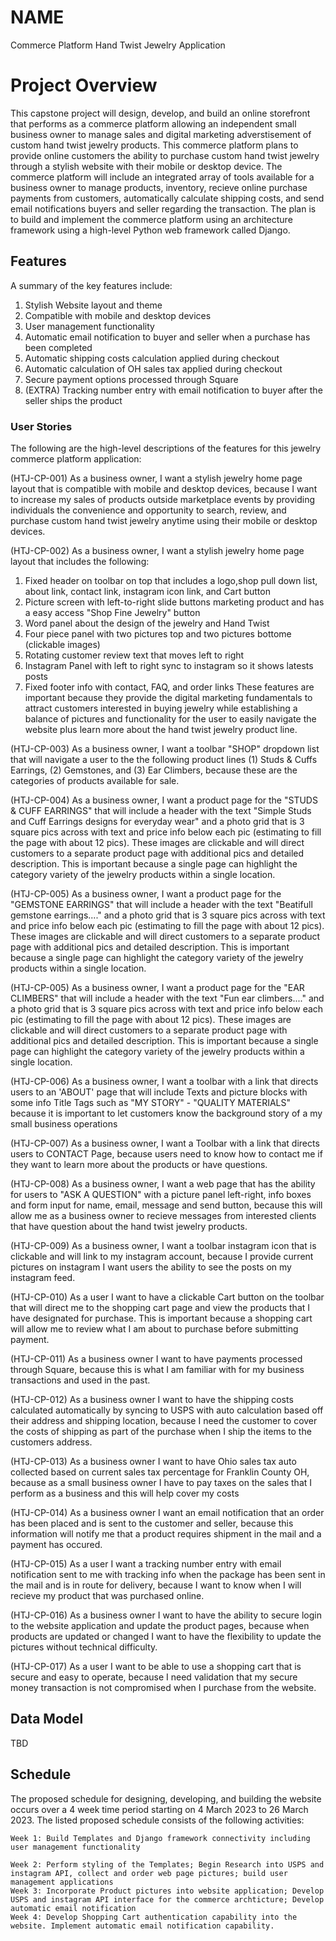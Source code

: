 # NAME

Commerce Platform Hand Twist Jewelry Application

# Project Overview

This capstone project will design, develop, and build an online storefront that performs as a commerce platform allowing an independent small business owner to manage sales and digital marketing adverstisement of custom hand twist jewelry products.  This commerce platform plans to provide online customers the ability to purchase custom hand twist jewelry through a stylish website with their mobile or desktop device.  The commerce platform will include an integrated array of tools available for a business owner to manage products, inventory, recieve online purchase payments from customers, automatically calculate shipping costs, and send email notifications buyers and seller regarding the transaction.  The plan is to build and implement the commerce platform using an architecture framework using a high-level Python web framework called Django.   

## Features

A summary of the key features include:
1. Stylish Website layout and theme
1. Compatible with mobile and desktop devices
1. User management functionality
1. Automatic email notification to buyer and seller when a purchase has been completed
1. Automatic shipping costs calculation applied during checkout
1. Automatic calculation of OH sales tax applied during checkout
1. Secure payment options processed through Square
1. (EXTRA) Tracking number entry with email notification to buyer after the seller ships the product


### User Stories

The following are the high-level descriptions of the features for this jewelry commerce platform application:

(HTJ-CP-001) As a business owner, I want a 
stylish jewelry home page layout that is compatible with mobile and desktop devices, because I want to increase my sales of products outside marketplace events by providing individuals the convenience and opportunity to search, review, and purchase custom hand twist jewelry anytime using their mobile or desktop devices.

(HTJ-CP-002) As a business owner, I want a stylish jewelry home page layout that includes the following: 
1. Fixed header on toolbar on top that includes a logo,shop pull down list, about link, contact link, instagram icon link, and Cart button
1. Picture screen with left-to-right slide buttons marketing product and has a easy access "Shop Fine Jewelry" button
1. Word panel about the design of the jewelry and Hand Twist
1. Four piece panel with two pictures top and two pictures bottome (clickable images)
1. Rotating customer review text that moves left to right
1. Instagram Panel with left to right sync to instagram so it shows latests posts
1. Fixed footer info with contact, FAQ, and order links
These features are important because they provide the digital marketing fundamentals to attract customers interested in buying jewelry while establishing a balance of pictures and functionality for the user to easily navigate the website plus learn more about the hand twist jewelry product line. 

(HTJ-CP-003) As a business owner, I want a toolbar "SHOP" dropdown list that will navigate a user to the the following product lines (1) Studs & Cuffs Earrings, (2) Gemstones, and (3) Ear Climbers, because these are the categories of products available for sale. 

(HTJ-CP-004) As a business owner, I want a product page for the "STUDS & CUFF EARRINGS" that will include a header with the text "Simple Studs and Cuff Earrings designs for everyday wear" and a photo grid that is 3 square pics across with text and price info below each pic (estimating to fill the page with about 12 pics).  These images are clickable and will direct customers to a separate product page with additional pics and detailed description.  This is important because a single page can highlight the category variety of the jewelry products within a single location. 

(HTJ-CP-005) As a business owner, I want a product page for the "GEMSTONE EARRINGS" that will include a header with the text "Beatifull gemstone earrings...." and a photo grid that is 3 square pics across with text and price info below each pic (estimating to fill the page with about 12 pics).  These images are clickable and will direct customers to a separate product page with additional pics and detailed description.  This is important because a single page can highlight the category variety of the jewelry products within a single location. 

(HTJ-CP-005) As a business owner, I want a product page for the "EAR CLIMBERS" that will include a header with the text "Fun ear climbers...." and a photo grid that is 3 square pics across with text and price info below each pic (estimating to fill the page with about 12 pics).  These images are clickable and will direct customers to a separate product page with additional pics and detailed description.  This is important because a single page can highlight the category variety of the jewelry products within a single location. 

(HTJ-CP-006) As a business owner, I want a toolbar with a link that directs users to an 'ABOUT' page that will include Texts and picture blocks with some info Title Tags such as "MY STORY" - "QUALITY MATERIALS" because it is important to let customers know the background story of a my small business operations

(HTJ-CP-007) As a business owner, I want a Toolbar with a link that directs users to CONTACT Page, because users need to know how to contact me if they want to learn more about the products or have questions. 

(HTJ-CP-008) As a business owner, I want a web page that has the ability for users to "ASK A QUESTION" with a picture panel left-right, info boxes and form input for name, email, message and send button, because this will allow me as a business owner to recieve messages from interested clients that have question about the hand twist jewelry products. 

(HTJ-CP-009) As a business owner, I want a toolbar instagram icon that is clickable and will link to my instagram account, because I provide current pictures on instagram I want users the ability to see the posts on my instagram feed. 

(HTJ-CP-010) As a user I want to have a clickable Cart button on the toolbar that will direct me to the shopping cart page and view the products that I have designated for purchase.  This is important because a shopping cart will allow me to review what I am about to purchase before submitting payment. 

(HTJ-CP-011) As a business owner I want to have payments processed through Square, because this is what I am familiar with for my business transactions and used in the past. 

(HTJ-CP-012) As a business owner I want to have the shipping costs calculated automatically by syncing to USPS with auto calculation based off their address and shipping location, because I need the customer to cover the costs of shipping as part of the purchase when I ship the items to the customers address. 

(HTJ-CP-013) As a business owner I want to have Ohio sales tax auto collected based on current sales tax percentage for Franklin County OH, because as a small business owner I have to pay taxes on the sales that I perform as a business and this will help cover my costs

(HTJ-CP-014) As a business owner I want an email notification that an order has been placed and is sent to the customer and seller, because this information will notify me that a product requires shipment in the mail and a payment has occured. 

(HTJ-CP-015) As a user I want a tracking number entry with email notification sent to me with tracking info when the package has been sent in the mail and is in route for delivery, because I want to know when I will recieve my product that was purchased online.

(HTJ-CP-016) As a business owner I want to have the ability to secure login to the website application and update the product pages, because when products are updated or changed I want to have the flexibility to update the pictures without technical difficulty. 

(HTJ-CP-017) As a user I want to be able to use a shopping cart that is secure and easy to operate, because I need validation that my secure money transaction is not compromised when I purchase from the website. 

## Data Model

TBD

## Schedule

The proposed schedule for designing, developing, and building the website occurs over a 4 week time period starting on 4 March 2023 to 26 March 2023.  The listed proposed schedule consists of the following activities:

    Week 1: Build Templates and Django framework connectivity including user management functionality

    Week 2: Perform styling of the Templates; Begin Research into USPS and instagram API, collect and order web page pictures; build user management applications
    Week 3: Incorporate Product pictures into website application; Develop USPS and instagram API interface for the commerce archticture; Develop automatic email notification
    Week 4: Develop Shopping Cart authentication capability into the website. Implement automatic email notification capability. 



